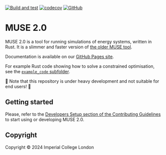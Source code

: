 <!-- markdownlint-disable MD041 -->
[![Build and test](https://github.com/EnergySystemsModellingLab/MUSE_2.0/actions/workflows/cargo-build-and-test.yml/badge.svg)](https://github.com/EnergySystemsModellingLab/MUSE_2.0/actions/workflows/cargo-build-and-test.yml)
[![codecov](https://codecov.io/github/EnergySystemsModellingLab/MUSE_2.0/graph/badge.svg?token=nV8gp1NCh8)](https://codecov.io/github/EnergySystemsModellingLab/MUSE_2.0)
[![GitHub](https://img.shields.io/github/license/EnergySystemsModellingLab/MUSE_2.0)](https://raw.githubusercontent.com/EnergySystemsModellingLab/MUSE_2.0/main/LICENSE)

# MUSE 2.0

MUSE 2.0 is a tool for running simulations of energy systems, written in Rust. It is a slimmer and
faster version of [the older MUSE tool].

Documentation is available on our [GitHub Pages site].

For example Rust code showing how to solve a constrained optimisation, see the [`example_code` subfolder](./example_code/).

:construction: Note that this repository is under heavy development and not suitable for end users!
:construction:

[the older MUSE tool]: https://github.com/EnergySystemsModellingLab/MUSE_OS
[GitHub Pages site]: https://energysystemsmodellinglab.github.io/MUSE_2.0

## Getting started

Please, refer to the [Developers Setup section of the Contributing Guidelines](CONTRIBUTING.md#developer-setup)
to start using or developing MUSE 2.0.

## Copyright

Copyright © 2024 Imperial College London
